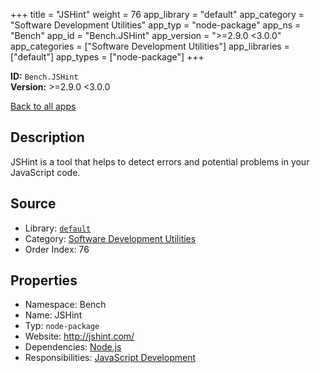 ﻿+++
title = "JSHint"
weight = 76
app_library = "default"
app_category = "Software Development Utilities"
app_typ = "node-package"
app_ns = "Bench"
app_id = "Bench.JSHint"
app_version = ">=2.9.0 <3.0.0"
app_categories = ["Software Development Utilities"]
app_libraries = ["default"]
app_types = ["node-package"]
+++

**ID:** `Bench.JSHint`  
**Version:** >=2.9.0 <3.0.0  
<!--more-->

[Back to all apps](/apps/)

## Description
JSHint is a tool that helps to detect errors and potential problems in your JavaScript code.

## Source

* Library: [`default`](/app_libraries/default)
* Category: [Software Development Utilities](/app_categories/software-development-utilities)
* Order Index: 76

## Properties

* Namespace: Bench
* Name: JSHint
* Typ: `node-package`
* Website: <http://jshint.com/>
* Dependencies: [Node.js](/apps/Bench.Node)
* Responsibilities: [JavaScript Development](/apps/Bench.Group.JavaScriptDevelopment)

